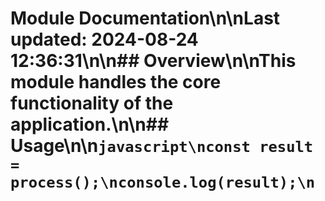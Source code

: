 # Module Documentation\n\nLast updated: 2024-08-24 12:36:31\n\n## Overview\n\nThis module handles the core functionality of the application.\n\n## Usage\n\n```javascript\nconst result = process();\nconsole.log(result);\n```
